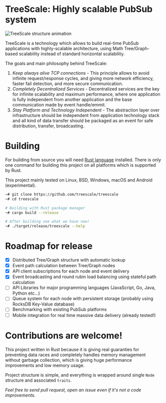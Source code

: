 # TreeScale: Highly scalable PubSub system

![TreeScale structure animation](https://raw.githubusercontent.com/treescale/treescale/master/animation.gif)

TreeScale is a technology which allows to build real-time PubSub applications with highly-scalable architecture, using Math Tree/Graph-based scalability instead of standard horizontal scalability.

The goals and main philosophy behind TreeScale:
1. _Keep always alive TCP connections_ - This principle allows to avoid infinite request/response cycles, and giving more network
efficiency, faster fail detection, and more secure communication.
2. _Completely Decentralized Services_ - Decentralized services are the key for infinite scalability and maximum performance, where 
one application is fully independent from another application and the base communication made by event handle/emmit.
3. _Stay Platform and Technology Independent_ - The abstraction layer over infrastructure should be independent from application technology stack and all kind of data transfer should be packaged as an event for safe distribution, transfer, broadcasting.

# Building
For building from source you will need [Rust language](https://rust-lang.org) installed. There is only one command for building this project on all platforms which is supported by Rust.

This project mainly tested on Linux, BSD, Windows, macOS and Android (experimental).

```bash
~# git clone https://github.com/treescale/treescale
~# cd treescale

# Building with Rust package manager
~# cargo build --release

# After building see what we have now!
~# ./target/release/treescale --help
```

# Roadmap for release
- [x] Distributed Tree/Graph structure with automatic lookup
- [x] Event path calculation between Tree/Graph nodes
- [x] API client subscriptions for each node and event delivery
- [x] Event broadcasting and round rubin load balancing using stateful path calculation
- [ ] API Libraries for major programming languages (JavaScript, Go, Java, Python etc...)
- [ ] Queue system for each node with persistent storage (probably using RocksDB Key-Value database)
- [ ] Benchmarking with existing PubSub platforms
- [ ] Mobile integration for real time massive data delivery (already tested!)

# Contributions are welcome!
This project written in Rust because it is giving real guaranties for preventing data races and completely handles memory management
without garbage collection, which is giving huge performance improvements and low memory usage.

Project structure is simple, and everything is wrapped around single `Node` structure and associated `traits`. 

_Feel free to send pull request, open an issue even if it's not a code improvements._
